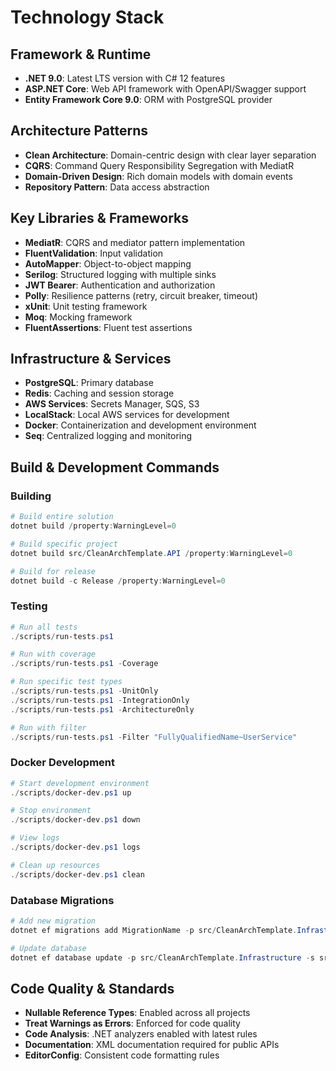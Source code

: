 # Technology Stack

## Framework & Runtime
- **.NET 9.0**: Latest LTS version with C# 12 features
- **ASP.NET Core**: Web API framework with OpenAPI/Swagger support
- **Entity Framework Core 9.0**: ORM with PostgreSQL provider

## Architecture Patterns
- **Clean Architecture**: Domain-centric design with clear layer separation
- **CQRS**: Command Query Responsibility Segregation with MediatR
- **Domain-Driven Design**: Rich domain models with domain events
- **Repository Pattern**: Data access abstraction

## Key Libraries & Frameworks
- **MediatR**: CQRS and mediator pattern implementation
- **FluentValidation**: Input validation
- **AutoMapper**: Object-to-object mapping
- **Serilog**: Structured logging with multiple sinks
- **JWT Bearer**: Authentication and authorization
- **Polly**: Resilience patterns (retry, circuit breaker, timeout)
- **xUnit**: Unit testing framework
- **Moq**: Mocking framework
- **FluentAssertions**: Fluent test assertions

## Infrastructure & Services
- **PostgreSQL**: Primary database
- **Redis**: Caching and session storage
- **AWS Services**: Secrets Manager, SQS, S3
- **LocalStack**: Local AWS services for development
- **Docker**: Containerization and development environment
- **Seq**: Centralized logging and monitoring

## Build & Development Commands

### Building
```powershell
# Build entire solution
dotnet build /property:WarningLevel=0

# Build specific project
dotnet build src/CleanArchTemplate.API /property:WarningLevel=0

# Build for release
dotnet build -c Release /property:WarningLevel=0
```

### Testing
```powershell
# Run all tests
./scripts/run-tests.ps1

# Run with coverage
./scripts/run-tests.ps1 -Coverage

# Run specific test types
./scripts/run-tests.ps1 -UnitOnly
./scripts/run-tests.ps1 -IntegrationOnly
./scripts/run-tests.ps1 -ArchitectureOnly

# Run with filter
./scripts/run-tests.ps1 -Filter "FullyQualifiedName~UserService"
```

### Docker Development
```powershell
# Start development environment
./scripts/docker-dev.ps1 up

# Stop environment
./scripts/docker-dev.ps1 down

# View logs
./scripts/docker-dev.ps1 logs

# Clean up resources
./scripts/docker-dev.ps1 clean
```

### Database Migrations
```powershell
# Add new migration
dotnet ef migrations add MigrationName -p src/CleanArchTemplate.Infrastructure -s src/CleanArchTemplate.API

# Update database
dotnet ef database update -p src/CleanArchTemplate.Infrastructure -s src/CleanArchTemplate.API
```

## Code Quality & Standards
- **Nullable Reference Types**: Enabled across all projects
- **Treat Warnings as Errors**: Enforced for code quality
- **Code Analysis**: .NET analyzers enabled with latest rules
- **Documentation**: XML documentation required for public APIs
- **EditorConfig**: Consistent code formatting rules